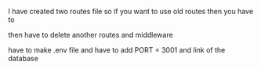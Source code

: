 I have created two routes file 
so if you want to use old routes then you have to 

then have to delete another routes and middleware

have to make .env file 
and have to add PORT = 3001 and 
link of the database 